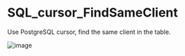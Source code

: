 # SQL_cursor_FindSameClient
Use PostgreSQL cursor, find the same client in the table. 

![image](https://user-images.githubusercontent.com/75282285/185155647-82a48a7c-6f8a-48f8-8f74-768c2b9aaa30.png)
